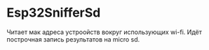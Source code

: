 # Esp32SnifferSd
Читает мак адреса устроойств вокруг использующих wi-fi. Идёт построчная запись результатов на micro sd.

